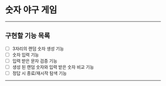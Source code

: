 # 숫자 야구 게임

---

## 구현할 기능 목록


- [ ] 3자리의 랜덤 숫자 생성 기능
- [ ] 숫자 입력 기능
- [ ] 입력 받은 문자 검증 기능
- [ ] 생성 된 랜덤 숫자와 입력 받은 숫자 비교 기능
- [ ] 정답 시 종료/재시작 탐색 기능

---